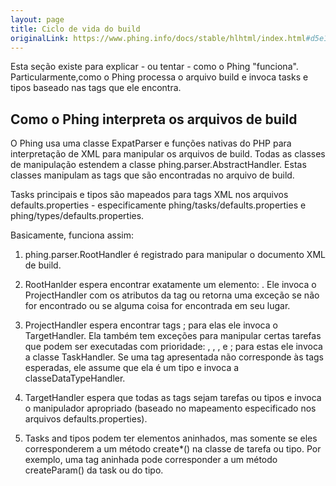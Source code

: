 ```yaml
---
layout: page
title: Ciclo de vida do build
originalLink: https://www.phing.info/docs/stable/hlhtml/index.html#d5e1824
---
```


Esta seção existe para explicar - ou tentar - como o Phing "funciona". Particularmente,como o Phing processa o arquivo build e 
invoca tasks e tipos baseado nas tags que ele encontra.

## Como o Phing interpreta os arquivos de build

O Phing usa uma classe ExpatParser e funções nativas do PHP para interpretação de XML para manipular os arquivos de 
build. Todas as classes de manipulação estendem a classe phing.parser.AbstractHandler. Estas classes manipulam as tags 
que são encontradas no arquivo de build.

Tasks principais e tipos são mapeados para tags XML nos arquivos defaults.properties - especificamente 
phing/tasks/defaults.properties e phing/types/defaults.properties.

Basicamente, funciona assim:

1. phing.parser.RootHandler é registrado para manipular o documento XML de build.

2. RootHanlder espera encontrar exatamente um elemento: <project>. Ele invoca o ProjectHandler com os atributos da 
tag <project> ou retorna uma exceção se <project> não for encontrado ou se alguma coisa for encontrada em seu lugar.

3. ProjectHandler espera encontrar tags <target>; para elas ele invoca o TargetHandler. Ela também tem exceções para 
manipular certas tarefas que podem ser executadas com prioridade: <resolve>, <taskdef>, <typedef>, e <property>; 
para estas ele invoca a classe TaskHandler. Se uma tag apresentada não corresponde às tags esperadas, ele assume 
que ela é um tipo e invoca a classeDataTypeHandler.

4. TargetHandler espera que todas as tags sejam tarefas ou tipos e invoca o manipulador apropriado (baseado no 
mapeamento especificado nos arquivos defaults.properties).

5. Tasks and tipos podem ter elementos aninhados, mas somente se eles corresponderem a um método create*() na classe 
de tarefa ou tipo. Por exemplo, uma tag aninhada <param> pode corresponder a um método createParam() da task ou do tipo.